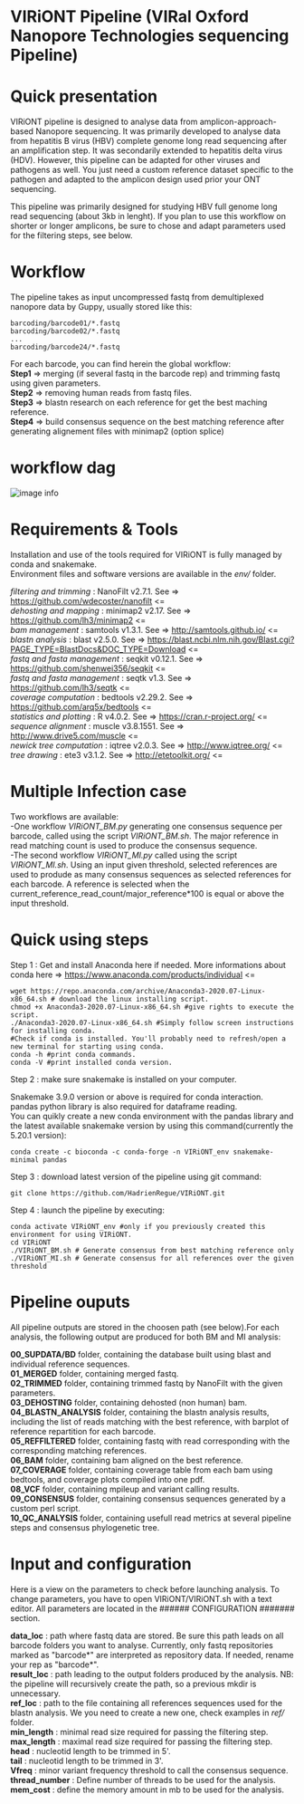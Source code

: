 # VIRiONT Pipeline (VIRal Oxford Nanopore Technologies sequencing Pipeline)

# Quick presentation

VIRiONT pipeline is designed to analyse data from amplicon-approach-based Nanopore sequencing. It was primarily developed to analyse data from hepatitis B virus (HBV) complete genome long read sequencing after an amplification step. It was secondarily extended to hepatitis delta virus (HDV). However, this pipeline can be adapted for other viruses and pathogens as well. You just need a custom reference dataset specific to the pathogen and adapted to the amplicon design used prior your ONT sequencing.

This pipeline was primarily designed for studying HBV full genome long read sequencing (about 3kb in lenght). If you plan to use this workflow on shorter or longer amplicons, be sure to chose and adapt parameters used for the filtering steps, see below.

# Workflow

The pipeline takes as input uncompressed fastq from demultiplexed nanopore data by Guppy, usually stored like this:  
```
barcoding/barcode01/*.fastq
barcoding/barcode02/*.fastq
...
barcoding/barcode24/*.fastq
``` 
For each barcode, you can find herein the global workflow:  
**Step1** => merging (if several fastq in the barcode rep) and trimming fastq using given parameters.  
**Step2** => removing human reads from fastq files.  
**Step3** => blastn research on each reference for get the best maching reference.     
**Step4** => build consensus sequence on the best matching reference after generating alignement files with minimap2 (option splice)    

# workflow dag

![image info](./documents/workflow.png)

# Requirements & Tools

Installation and use of the tools required for VIRiONT is fully managed by conda and snakemake.  
Environment files and software versions are available in the *env/* folder.  

*filtering and trimming* : NanoFilt v2.7.1. See => https://github.com/wdecoster/nanofilt <=  
*dehosting and mapping* : minimap2 v2.17. See => https://github.com/lh3/minimap2 <=  
*bam management* : samtools v1.3.1. See => http://samtools.github.io/ <=  
*blastn analysis* : blast v2.5.0. See => https://blast.ncbi.nlm.nih.gov/Blast.cgi?PAGE_TYPE=BlastDocs&DOC_TYPE=Download <=  
*fastq and fasta management* : seqkit v0.12.1. See => https://github.com/shenwei356/seqkit <=  
*fastq and fasta management* : seqtk v1.3. See => https://github.com/lh3/seqtk <=   
*coverage computation* : bedtools v2.29.2. See => https://github.com/arq5x/bedtools <=   
*statistics and plotting* : R v4.0.2. See => https://cran.r-project.org/ <=  
*sequence alignment* : muscle v3.8.1551. See => http://www.drive5.com/muscle <=  
*newick tree computation* : iqtree v2.0.3. See => http://www.iqtree.org/ <=  
*tree drawing* : ete3 v3.1.2. See => http://etetoolkit.org/ <=  

# Multiple Infection case

Two workflows are available:  
-One workflow *VIRiONT_BM.py* generating one consensus sequence per barcode, called using the script *VIRiONT_BM.sh*. The major reference in read matching count is used to produce the consensus sequence.  
-The second workflow *VIRiONT_MI.py* called using the script *VIRiONT_MI.sh*. Using an input given threshold, selected references are used to produde as many consensus sequences as selected references for each barcode. A reference is selected when the current_reference_read_count/major_reference*100 is equal or above the input threshold.

# Quick using steps

Step 1 : Get and install Anaconda here if needed. More informations about conda here => https://www.anaconda.com/products/individual <=  
```
wget https://repo.anaconda.com/archive/Anaconda3-2020.07-Linux-x86_64.sh # download the linux installing script.
chmod +x Anaconda3-2020.07-Linux-x86_64.sh #give rights to execute the script.
./Anaconda3-2020.07-Linux-x86_64.sh #Simply follow screen instructions for installing conda.
#Check if conda is installed. You'll probably need to refresh/open a new terminal for starting using conda.
conda -h #print conda commands.
conda -V #print installed conda version.
```
Step 2 : make sure snakemake is installed on your computer.  

Snakemake 3.9.0 version or above is required for conda interaction.  
pandas python library is also required for dataframe reading.  
You can quikly create a new conda environment with the pandas library and the latest available snakemake version by using this command(currently the 5.20.1 version):  
```
conda create -c bioconda -c conda-forge -n VIRiONT_env snakemake-minimal pandas
```
Step 3 : download latest version of the pipeline using git command:  
```
git clone https://github.com/HadrienRegue/VIRiONT.git
```
Step 4 : launch the pipeline by executing:  
```
conda activate VIRiONT_env #only if you previously created this environment for using VIRiONT.
cd VIRiONT
./VIRiONT_BM.sh # Generate consensus from best matching reference only 
./VIRiONT_MI.sh # Generate consensus for all references over the given threshold
```

# Pipeline ouputs

All pipeline outputs are stored in the choosen path (see below).For each analysis, the following output are produced for both BM and MI analysis:  

**00_SUPDATA/BD** folder, containing the database built using blast and individual reference sequences.  
**01_MERGED** folder, containing merged fastq.  
**02_TRIMMED** folder, containing trimmed fastq by NanoFilt with the given parameters.  
**03_DEHOSTING** folder, containing dehosted (non human) bam.  
**04_BLASTN_ANALYSIS** folder, containing the blastn analysis results, including the list of reads matching with the best reference, with barplot of reference repartition for each barcode.  
**05_REFFILTERED** folder, containing fastq with read corresponding with the corresponding matching references.   
**06_BAM** folder, containing bam aligned on the best reference.  
**07_COVERAGE** folder, containing coverage table from each bam using bedtools, and coverage plots compiled into one pdf.  
**08_VCF** folder, containing mpileup and variant calling results.  
**09_CONSENSUS** folder, containing consensus sequences generated by a custom perl script.  
**10_QC_ANALYSIS** folder, containing usefull read metrics at several pipeline steps and consensus phylogenetic tree.  


# Input and configuration

Here is a view on the parameters to check before launching analysis. To change parameters, you have to open VIRiONT/VIRiONT.sh with a text editor. All parameters are located in the ###### CONFIGURATION ####### section.

**data_loc** : path where fastq data are stored. Be sure this path leads on all barcode folders you want to analyse. Currently, only fastq repositories marked as "barcode*" are interpreted as repository data. If needed, rename your rep as "barcode*".  
**result_loc** : path leading to the output folders produced by the analysis. NB: the pipeline will recursively create the path, so a previous mkdir is unnecessary.  
**ref_loc** : path to the file containing all references sequences used for the blastn analysis. We you need to create a new one, check examples in *ref/* folder.  
**min_length** : minimal read size required for passing the filtering step.  
**max_length** : maximal read size required for passing the filtering step.  
**head** : nucleotid length to be trimmed in 5'.  
**tail** : nucleotid length to be trimmed in 3'.  
**Vfreq** : minor variant frequency threshold to call the consensus sequence.  
**thread_number** : Define number of threads to be used for the analysis.  
**mem_cost** : define the memory amount in mb to be used for the analysis.
